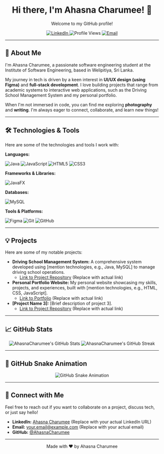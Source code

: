 <div align="center">
  <h1>Hi there, I'm Ahasna Charumee! 👋</h1>
  <p>Welcome to my GitHub profile!</p>

  <!-- Badges Section -->
  <p>
    <a href="https://www.linkedin.com/in/ahasna-charumee/" target="_blank">
      <img src="https://img.shields.io/badge/LinkedIn-0077B5?style=for-the-badge&logo=linkedin&logoColor=white" alt="LinkedIn" />
    </a>
    <img src="https://komarev.com/ghpvc/?username=AhasnaCharumee&style=for-the-badge&color=blue" alt="Profile Views" />
    <a href="mailto:your.email@example.com">
      <img src="https://img.shields.io/badge/Email-D14836?style=for-the-badge&logo=gmail&logoColor=white" alt="Email" />
    </a>
  </p>
</div>

---

## 🚀 About Me

I'm Ahasna Charumee, a passionate software engineering student at the Institute of Software Engineering, based in Welipitiya, Sri Lanka.

My journey in tech is driven by a keen interest in **UI/UX design (using Figma)** and **full-stack development**. I love building projects that range from academic systems to interactive web applications, such as the Driving School Management System and my personal portfolio.

When I'm not immersed in code, you can find me exploring **photography** and **writing**. I'm always eager to connect, collaborate, and learn new things!

---

## 🛠️ Technologies & Tools

Here are some of the technologies and tools I work with:

**Languages:**
<p>
  <img src="https://img.shields.io/badge/Java-007396?style=for-the-badge&logo=java&logoColor=white" alt="Java" />
  <img src="https://img.shields.io/badge/JavaScript-F7DF1E?style=for-the-badge&logo=javascript&logoColor=black" alt="JavaScript" />
  <img src="https://img.shields.io/badge/HTML5-E34F26?style=for-the-badge&logo=html5&logoColor=white" alt="HTML5" />
  <img src="https://img.shields.io/badge/CSS3-1572B6?style=for-the-badge&logo=css3&logoColor=white" alt="CSS3" />
</p>

**Frameworks & Libraries:**
<p>
  <img src="https://img.shields.io/badge/JavaFX-80BD00?style=for-the-badge&logo=javafx&logoColor=white" alt="JavaFX" />
  <!-- Add more frameworks/libraries as needed, e.g., React, Next.js, Node.js -->
</p>

**Databases:**
<p>
  <img src="https://img.shields.io/badge/MySQL-4479A1?style=for-the-badge&logo=mysql&logoColor=white" alt="MySQL" />
</p>

**Tools & Platforms:**
<p>
  <img src="https://img.shields.io/badge/Figma-F24E1E?style=for-the-badge&logo=figma&logoColor=white" alt="Figma" />
  <img src="https://img.shields.io/badge/Git-F05032?style=for-the-badge&logo=git&logoColor=white" alt="Git" />
  <img src="https://img.shields.io/badge/GitHub-181717?style=for-the-badge&logo=github&logoColor=white" alt="GitHub" />
  <!-- Add more tools as needed, e.g., VS Code, Docker -->
</p>

---

## 💡 Projects

Here are some of my notable projects:

-   **Driving School Management System:** A comprehensive system developed using [mention technologies, e.g., Java, MySQL] to manage driving school operations.
    -   [Link to Project Repository](https://github.com/AhasnaCharumee/your-driving-school-project) (Replace with actual link)
-   **Personal Portfolio Website:** My personal website showcasing my skills, projects, and experiences, built with [mention technologies, e.g., HTML, CSS, JavaScript].
    -   [Link to Portfolio](https://your-portfolio-url.com) (Replace with actual link)
-   **[Project Name 3]:** [Brief description of project 3].
    -   [Link to Project Repository](https://github.com/AhasnaCharumee/your-project-3) (Replace with actual link)

---

## 📈 GitHub Stats

<div align="center">
  <img src="https://github-readme-stats.vercel.app/api?username=AhasnaCharumee&show_icons=true&theme=radical&hide_border=true" alt="AhasnaCharumee's GitHub Stats" />
  <img src="https://github-readme-streak-stats.herokuapp.com/?user=AhasnaCharumee&theme=radical&hide_border=true" alt="AhasnaCharumee's GitHub Streak" />
</div>

---

## 🐍 GitHub Snake Animation

<div align="center">
  <img src="https://github.com/AhasnaCharumee/AhasnaCharumee/blob/output/github-contribution-grid-snake.svg" alt="GitHub Snake Animation" />
</div>

---

## 🤝 Connect with Me

Feel free to reach out if you want to collaborate on a project, discuss tech, or just say hello!

-   **LinkedIn:** [Ahasna Charumee](https://www.linkedin.com/in/ahasna-charumee/) (Replace with your actual LinkedIn URL)
-   **Email:** [your.email@example.com](mailto:your.email@example.com) (Replace with your actual email)
-   **GitHub:** [@AhasnaCharumee](https://github.com/AhasnaCharumee)

---

<div align="center">
  <p>Made with ❤️ by Ahasna Charumee</p>
</div>
